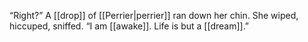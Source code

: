 “Right?” A [[drop]] of [[Perrier|perrier]] ran down her chin. She wiped, hiccuped, sniffed. “I am [[awake]]. Life is but a [[dream]].”